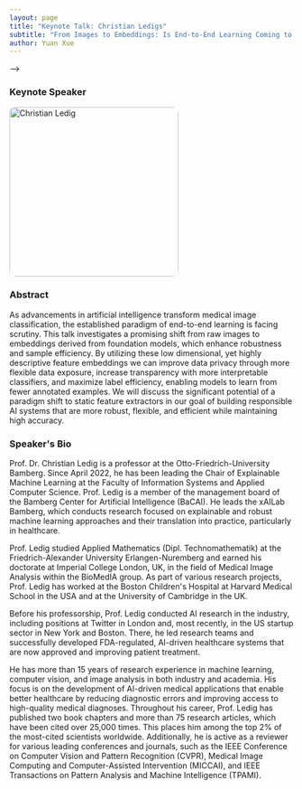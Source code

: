 ```yaml
---
layout: page
title: "Keynote Talk: Christian Ledigs"
subtitle: "From Images to Embeddings: Is End-to-End Learning Coming to an End?"
author: Yuan Xue
---
```


<!-- ### Time and Location

<!-- Oct. 12th, 02:50 PM to 03:30 PM (PDT- Pacific Daylight Time)\
Meeting Room 14, Vancouver Convention Center East Building Level 1 --> -->

### Keynote Speaker

<img src="talks/images/Christian_Ledig.jpg" alt="Christian Ledig" style="width:300px; border-radius:10px;">

### Abstract

As advancements in artificial intelligence transform medical image classification, the established paradigm of end-to-end learning is facing scrutiny. This talk investigates a promising shift from raw images to embeddings derived from foundation models, which enhance robustness and sample efficiency. By utilizing these low dimensional, yet highly descriptive feature embeddings we can improve data privacy through more flexible data exposure, increase transparency with more interpretable classifiers, and maximize label efficiency, enabling models to learn from fewer annotated examples. We will discuss the significant potential of a paradigm shift to static feature extractors in our goal of building responsible AI systems that are more robust, flexible, and efficient while maintaining high accuracy.


### Speaker's Bio

Prof. Dr. Christian Ledig is a professor at the Otto-Friedrich-University Bamberg. Since April 2022, he has been leading the Chair of Explainable Machine Learning at the Faculty of Information Systems and Applied Computer Science. Prof. Ledig is a member of the management board of the Bamberg Center for Artificial Intelligence (BaCAI). He leads the xAILab Bamberg, which conducts research focused on explainable and robust machine learning approaches and their translation into practice, particularly in healthcare.

Prof. Ledig studied Applied Mathematics (Dipl. Technomathematik) at the Friedrich-Alexander University Erlangen-Nuremberg and earned his doctorate at Imperial College London, UK, in the field of Medical Image Analysis within the BioMedIA group. As part of various research projects, Prof. Ledig has worked at the Boston Children's Hospital at Harvard Medical School in the USA and at the University of Cambridge in the UK.

Before his professorship, Prof. Ledig conducted AI research in the industry, including positions at Twitter in London and, most recently, in the US startup sector in New York and Boston. There, he led research teams and successfully developed FDA-regulated, AI-driven healthcare systems that are now approved and improving patient treatment.

He has more than 15 years of research experience in machine learning, computer vision, and image analysis in both industry and academia. His focus is on the development of AI-driven medical applications that enable better healthcare by reducing diagnostic errors and improving access to high-quality medical diagnoses. Throughout his career, Prof. Ledig has published two book chapters and more than 75 research articles, which have been cited over 25,000 times. This places him among the top 2% of the most-cited scientists worldwide. Additionally, he is active as a reviewer for various leading conferences and journals, such as the IEEE Conference on Computer Vision and Pattern Recognition (CVPR), Medical Image Computing and Computer-Assisted Intervention (MICCAI), and IEEE Transactions on Pattern Analysis and Machine Intelligence (TPAMI).

